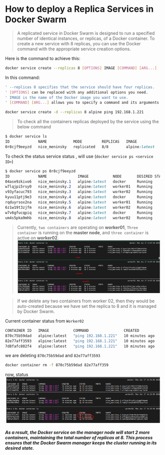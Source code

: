 # How to deploy a Replica Services in Docker Swarm

> A replicated service in Docker Swarm is designed to run a specified number of identical instances, or replicas, of a Docker container. To create a new service with 8 replicas, you can use the Docker command with the appropriate service creation options. 

Here is the command to achieve this:

```bash
docker service create --replicas 8 [OPTIONS] IMAGE [COMMAND] [ARG...]
```
In this command:
```bash
' --replicas 8 specifies that the service should have four replicas.
' [OPTIONS] can be replaced with any additional options you need.
' IMAGE is the name of the Docker image you want to use.
' [COMMAND] [ARG...] allows you to specify a command and its arguments to run inside the container.
```
```bash
docker service create -d --replicas 8 alpine ping 192.168.1.221
```

> To check all the containers replicas deployed by the service using the below command
```css
$ docker service ls
ID             NAME            MODE         REPLICAS   IMAGE           PORTS
0r8cjf9eeyzd   nice_meninsky   replicated   8/8        alpine:latest
```
To check the status service status , will use (```docker service ps <service ID>```)
```css
$ docker service ps 0r8cjf9eeyzd   
ID             NAME              IMAGE           NODE       DESIRED STATE   CURRENT STATE           ERROR     PORTS
04ase9zkivo6   nice_meninsky.1   alpine:latest   docker     Running         Running 2 minutes ago
w7lqjpi5rsy0   nice_meninsky.2   alpine:latest   worker01   Running         Running 2 minutes ago
v93yfacuc793   nice_meninsky.3   alpine:latest   worker02   Running         Running 2 minutes ago
kyuu11ptj9e3   nice_meninsky.4   alpine:latest   docker     Running         Running 2 minutes ago
rqduyrsox2na   nice_meninsky.5   alpine:latest   worker01   Running         Running 2 minutes ago
6z1w19t3zjfm   nice_meninsky.6   alpine:latest   worker02   Running         Running 2 minutes ago
w7v6gfucqpiq   nice_meninsky.7   alpine:latest   docker     Running         Running 2 minutes ago
um4s5pka9mhb   nice_meninsky.8   alpine:latest   worker02   Running         Running 2 minutes ago
```
> Currently, ```two containers``` are operating on __worker01__, ```Three container``` is running on the __master node__, and ```three container``` is active on __worker02__.
![alt text](image-1.png)

> If we delete any two containers from worker 02, then they would be auto-created because we have set the replica to 8 and it is managed by Docker Swarm.

Current container status from ```Worker02```
```bash
CONTAINER ID   IMAGE           COMMAND                CREATED          STATUS          PORTS     NAMES
870c75b59dad   alpine:latest   "ping 192.168.1.221"   10 minutes ago   Up 10 minutes             nice_meninsky.6.6z1w19t3zjfmciyd3givz9cns
82e77aff3593   alpine:latest   "ping 192.168.1.221"   10 minutes ago   Up 10 minutes             nice_meninsky.3.v93yfacuc793onyylvahzo8pq
7d8fafc802f4   alpine:latest   "ping 192.168.1.221"   10 minutes ago   Up 10 minutes             nice_meninsky.8.um4s5pka9mhbel1q3uo6j16a4
```

we are deleting ```870c75b59dad``` and ```82e77aff3593```

```bash
docker container rm -f 870c75b59dad 82e77aff359
```
now, status
![alt text](image-2.png)

##### As a result, the Docker service on the manager node will start 2 more containers, maintaining the total number of replicas at 8. This process ensures that the Docker Swarm manager keeps the cluster running in its desired state.